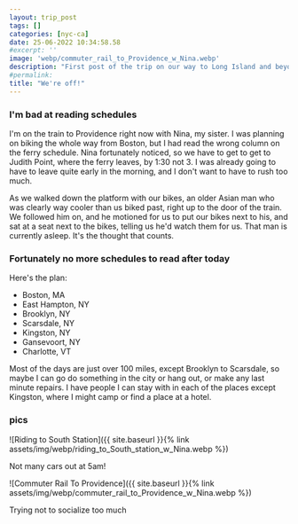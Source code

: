 ```yaml
---
layout: trip_post
tags: []
categories: [nyc-ca]
date: 25-06-2022 10:34:58.58
#excerpt: ''
image: 'webp/commuter_rail_to_Providence_w_Nina.webp'
description: "First post of the trip on our way to Long Island and beyond"
#permalink:
title: "We're off!"
---
```


### I'm bad at reading schedules

I'm on the train to Providence right now with Nina, my sister. I was planning on biking the whole way from Boston, but I had read the wrong column on the ferry schedule. Nina fortunately noticed, so we have to get to get to Judith Point, where the ferry leaves, by 1:30 not 3. I was already going to have to leave quite early in the morning, and I don't want to have to rush too much.

As we walked down the platform with our bikes, an older Asian man who was clearly way cooler than us biked past, right up to the door of the train. We followed him on, and he motioned for us to put our bikes next to his, and sat at a seat next to the bikes, telling us he'd watch them for us. That man is currently asleep. It's the thought that counts.

### Fortunately no more schedules to read after today

Here's the plan:

- Boston, MA
- East Hampton, NY
- Brooklyn, NY
- Scarsdale, NY
- Kingston, NY
- Gansevoort, NY
- Charlotte, VT

Most of the days are just over 100 miles, except Brooklyn to Scarsdale, so maybe I can go do something in the city or hang out, or make any last minute repairs. I have people I can stay with in each of the places except Kingston, where I might camp or find a place at a hotel.

### pics

![Riding to South Station]({{ site.baseurl }}{% link assets/img/webp/riding_to_South_station_w_Nina.webp %})

Not many cars out at 5am!

![Commuter Rail To Providence]({{ site.baseurl }}{% link assets/img/webp/commuter_rail_to_Providence_w_Nina.webp %})

Trying not to socialize too much

